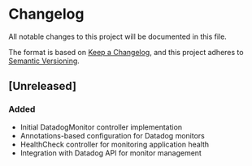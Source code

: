 # Changelog

All notable changes to this project will be documented in this file.

The format is based on [Keep a Changelog](https://keepachangelog.com/en/1.0.0/),
and this project adheres to [Semantic Versioning](https://semver.org/spec/v2.0.0.html).

## [Unreleased]

### Added

- Initial DatadogMonitor controller implementation
- Annotations-based configuration for Datadog monitors
- HealthCheck controller for monitoring application health
- Integration with Datadog API for monitor management

<!-- generated by git-cliff -->
